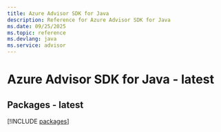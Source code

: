 ```yaml
---
title: Azure Advisor SDK for Java
description: Reference for Azure Advisor SDK for Java
ms.date: 09/25/2025
ms.topic: reference
ms.devlang: java
ms.service: advisor
---
```

# Azure Advisor SDK for Java - latest
## Packages - latest
[!INCLUDE [packages](advisor-index.md)]